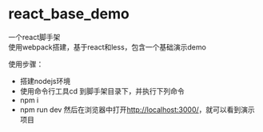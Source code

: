 # react_base_demo
一个react脚手架  
使用webpack搭建，基于react和less，包含一个基础演示demo

使用步骤：
* 搭建nodejs环境
* 使用命令行工具cd 到脚手架目录下，并执行下列命令
* npm i
* npm run dev
然后在浏览器中打开[http://localhost:3000/](http://localhost:3000/)，就可以看到演示项目
